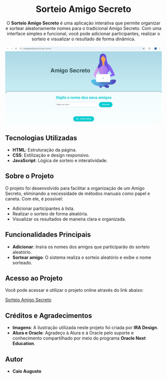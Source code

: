 <h1 align="center">Sorteio Amigo Secreto</h1>

<p align="center">
  O <strong>Sorteio Amigo Secreto</strong> é uma aplicação interativa que permite organizar e sortear aleatoriamente nomes para o tradicional Amigo Secreto. Com uma interface simples e funcional, você pode adicionar participantes, realizar o sorteio e visualizar o resultado de forma dinâmica.
</p>

<img src="assets/Animação-amigo-secreto.gif" alt="Amigo Secreto gif">

<h2>Tecnologias Utilizadas</h2>
<ul>
  <li><strong>HTML</strong>: Estruturação da página.</li>
  <li><strong>CSS</strong>: Estilização e design responsivo.</li>
  <li><strong>JavaScript</strong>: Lógica de sorteio e interatividade.</li>
</ul>

<h2>Sobre o Projeto</h2>
<p>O projeto foi desenvolvido para facilitar a organização de um Amigo Secreto, eliminando a necessidade de métodos manuais como papel e caneta. Com ele, é possível:</p>
<ul>
  <li>Adicionar participantes à lista.</li>
  <li>Realizar o sorteio de forma aleatória.</li>
  <li>Visualizar os resultados de maneira clara e organizada.</li>
</ul>

<h2>Funcionalidades Principais</h2>
<ul>
  <li><strong>Adicionar</strong>: Insira os nomes dos amigos que participarão do sorteio aleatório.</li>
  <li><strong>Sortear amigo</strong>: O sistema realiza o sorteio aleatório e exibe o nome sorteado.</li>
</ul>

<h2>Acesso ao Projeto</h2>
<p>Você pode acessar e utilizar o projeto online através do link abaixo:</p>
<p><a href="https://caioaugusto3.github.io/Amigo-Secreto/">Sorteio Amigo Secreto</a></p>

<h2>Créditos e Agradecimentos</h2>
<ul>
  <li><strong>Imagens</strong>: A ilustração utilizada neste projeto foi criada por <strong>IRA Design</strong>.</li>
  <li><strong>Alura e Oracle</strong>: Agradeço à Alura e à Oracle pelo suporte e conhecimento compartilhado por meio do programa <strong>Oracle Next Education</strong>.</li>
</ul>

<h2>Autor</h2>
<ul>
  <li><strong>Caio Augusto</strong></li>
</ul>
